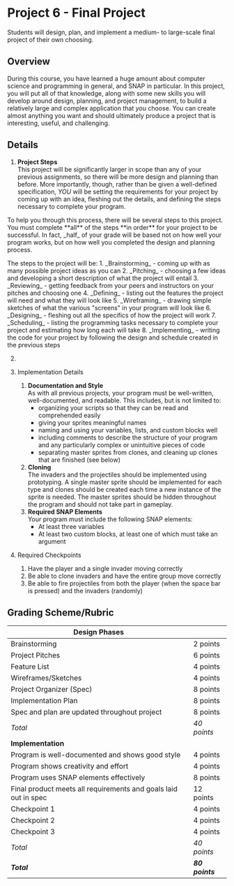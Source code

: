 # Project 6 - Final Project
Students will design, plan, and implement a medium- to large-scale final project of their own choosing.

## Overview
During this course, you have learned a huge amount about computer science and programming in general, and SNAP in particular.  In this project, you will put all of that knowledge, along with some new skills you will develop around design, planning, and project management, to build a relatively large and complex application that _you_ choose.  You can create almost anything you want and should ultimately produce a project that is interesting, useful, and challenging.

## Details
1. **Project Steps** <br />
This project will be significantly larger in scope than any of your previous assignments, so there will be more design and planning than before.  More importantly, though, rather than be given a well-defined specification, _YOU_ will be setting the requirements for your project by coming up with an idea, fleshing out the details, and defining the steps necessary to complete your program.
<p />
To help you through this process, there will be several steps to this project.  You must complete **all** of the steps **in order** for your project to be successful.  In fact, _half_ of your grade will be based not on how well your program works, but on how well you completed the design and planning process.
<p />
The steps to the project will be:
    1. _Brainstorming_ - coming up with as many possible project ideas as you can
    2. _Pitching_ - choosing a few ideas and developing a short description of what the project will entail
    3. _Reviewing_ - getting feedback from your peers and instructors on your pitches and choosing one
    4. _Defining_ - listing out the features the project will need and what they will look like
    5. _Wireframing_ - drawing simple sketches of what the various "screens" in your program will look like
    6. _Designing_ - fleshing out all the specifics of how the project will work
    7. _Scheduling_ - listing the programming tasks necessary to complete your project and estimating how long each will take
    8. _Implementing_ - writing the code for your project by following the design and schedule created in the previous steps
   
2. 

2. Implementation Details
    1. **Documentation and Style** <br />
    As with all previous projects, your program must be well-written, well-documented, and readable.  This includes, but is not limited to:
        * organizing your scripts so that they can be read and comprehended easily
        * giving your sprites meaningful names
        * naming and using your variables, lists, and custom blocks well
        * including comments to describe the structure of your program and any particularly complex or unintuitive pieces of code
        * separating master sprites from clones, and cleaning up clones that are finished (see below)
    2. **Cloning** <br />
    The invaders and the projectiles should be implemented using prototyping.  A single master sprite should be implemented for each type and clones should be created each time a new instance of the sprite is needed.  The master sprites should be hidden throughout the program and should not take part in gameplay.
    3. **Required SNAP Elements** <br />
    Your program must include the following SNAP elements:
        * At least three variables
        * At least two custom blocks, at least one of which must take an argument

3. Required Checkpoints
    1. Have the player and a single invader moving correctly
    2. Be able to clone invaders and have the entire group move correctly
    3. Be able to fire projectiles from both the player (when the space bar is pressed) and the invaders (randomly)

## Grading Scheme/Rubric
|Design Phases| |
|--|--|
|Brainstorming|	2 points|
|Project Pitches	|6 points|
|Feature List	|4 points|
|Wireframes/Sketches	|4 points|
|Project Organizer (Spec)	|8 points|
|Implementation Plan	|8 points|
|Spec and plan are updated throughout project 	|8 points|
|_Total_	|_40 points_|
|**Implementation** | | 
|Program is well-documented	and shows good style |4 points|
|Program shows creativity and effort	|4 points|
|Program uses SNAP elements effectively | 8 points |
|Final product meets all requirements and goals laid out in spec 	|12 points|
|Checkpoint 1 | 4 points |
|Checkpoint 2 | 4 points |
|Checkpoint 3 | 4 points |
|_Total_	|_40 points_|
|**_Total_**|**_80 points_**|


